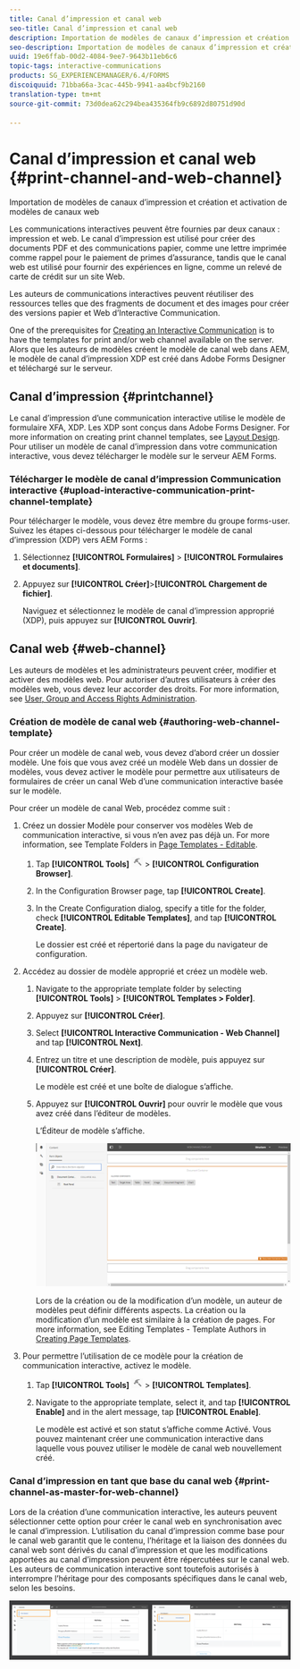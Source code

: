 ```yaml
---
title: Canal d’impression et canal web
seo-title: Canal d’impression et canal web
description: Importation de modèles de canaux d’impression et création et activation de modèles de canaux web
seo-description: Importation de modèles de canaux d’impression et création et activation de modèles de canaux web
uuid: 19e6ffab-00d2-4084-9ee7-9643b11eb6c6
topic-tags: interactive-communications
products: SG_EXPERIENCEMANAGER/6.4/FORMS
discoiquuid: 71bba66a-3cac-445b-9941-aa4bcf9b2160
translation-type: tm+mt
source-git-commit: 73d0dea62c294bea435364fb9c6892d80751d90d

---
```



# Canal d’impression et canal web {#print-channel-and-web-channel}

Importation de modèles de canaux d’impression et création et activation de modèles de canaux web

Les communications interactives peuvent être fournies par deux canaux : impression et web. Le canal d’impression est utilisé pour créer des documents PDF et des communications papier, comme une lettre imprimée comme rappel pour le paiement de primes d’assurance, tandis que le canal web est utilisé pour fournir des expériences en ligne, comme un relevé de carte de crédit sur un site Web.

Les auteurs de communications interactives peuvent réutiliser des ressources telles que des fragments de document et des images pour créer des versions papier et Web d’Interactive Communication.

One of the prerequisites for [Creating an Interactive Communication](/help/forms/using/create-interactive-communication.md) is to have the templates for print and/or web channel available on the server. Alors que les auteurs de modèles créent le modèle de canal web dans AEM, le modèle de canal d’impression XDP est créé dans Adobe Forms Designer et téléchargé sur le serveur.

## Canal d’impression {#printchannel}

Le canal d’impression d’une communication interactive utilise le modèle de formulaire XFA, XDP. Les XDP sont conçus dans Adobe Forms Designer. For more information on creating print channel templates, see [Layout Design](/help/forms/using/layout-design-details.md). Pour utiliser un modèle de canal d’impression dans votre communication interactive, vous devez télécharger le modèle sur le serveur AEM Forms.

### Télécharger le modèle de canal d’impression Communication interactive {#upload-interactive-communication-print-channel-template}

Pour télécharger le modèle, vous devez être membre du groupe forms-user. Suivez les étapes ci-dessous pour télécharger le modèle de canal d’impression (XDP) vers AEM Forms :

1. Sélectionnez **[!UICONTROL Formulaires]** > **[!UICONTROL Formulaires et documents]**.

1. Appuyez sur **[!UICONTROL Créer]**>**[!UICONTROL Chargement de fichier]**.

   Naviguez et sélectionnez le modèle de canal d’impression approprié (XDP), puis appuyez sur **[!UICONTROL Ouvrir]**.

## Canal web {#web-channel}

Les auteurs de modèles et les administrateurs peuvent créer, modifier et activer des modèles web. Pour autoriser d’autres utilisateurs à créer des modèles web, vous devez leur accorder des droits. For more information, see [User, Group and Access Rights Administration](/help/sites-administering/user-group-ac-admin.md).

### Création de modèle de canal web {#authoring-web-channel-template}

Pour créer un modèle de canal web, vous devez d’abord créer un dossier modèle. Une fois que vous avez créé un modèle Web dans un dossier de modèles, vous devez activer le modèle pour permettre aux utilisateurs de formulaires de créer un canal Web d’une communication interactive basée sur le modèle.

Pour créer un modèle de canal Web, procédez comme suit :

1. Créez un dossier Modèle pour conserver vos modèles Web de communication interactive, si vous n’en avez pas déjà un. For more information, see Template Folders in [Page Templates - Editable](/help/sites-developing/page-templates-editable.md).

   1. Tap **[!UICONTROL Tools]** ![tools-1](assets/tools-1.png) > **[!UICONTROL Configuration Browser]**.
   1. In the Configuration Browser page, tap **[!UICONTROL Create]**.
   1. In the Create Configuration dialog, specify a title for the folder, check **[!UICONTROL Editable Templates]**, and tap **[!UICONTROL Create]**.

      Le dossier est créé et répertorié dans la page du navigateur de configuration.

1. Accédez au dossier de modèle approprié et créez un modèle web.

   1. Navigate to the appropriate template folder by selecting **[!UICONTROL Tools]** > **[!UICONTROL Templates > Folder]**.
   1. Appuyez sur **[!UICONTROL Créer]**.
   1. Select **[!UICONTROL Interactive Communication - Web Channel]** and tap **[!UICONTROL Next]**.
   1. Entrez un titre et une description de modèle, puis appuyez sur **[!UICONTROL Créer]**.

      Le modèle est créé et une boîte de dialogue s’affiche.

   1. Appuyez sur **[!UICONTROL Ouvrir]** pour ouvrir le modèle que vous avez créé dans l’éditeur de modèles.

      L’Éditeur de modèle s’affiche.

      ![webchannel eltemplate](assets/webchanneltemplate.png)

      Lors de la création ou de la modification d’un modèle, un auteur de modèles peut définir différents aspects. La création ou la modification d’un modèle est similaire à la création de pages. For more information, see Editing Templates - Template Authors in [Creating Page Templates](/help/sites-authoring/templates.md).

1. Pour permettre l’utilisation de ce modèle pour la création de communication interactive, activez le modèle.

   1. Tap **[!UICONTROL Tools]** ![tools-1](assets/tools-1.png) > **[!UICONTROL Templates]**.
   1. Navigate to the appropriate template, select it, and tap **[!UICONTROL Enable]** and in the alert message, tap **[!UICONTROL Enable]**.

      Le modèle est activé et son statut s’affiche comme Activé. Vous pouvez maintenant créer une communication interactive dans laquelle vous pouvez utiliser le modèle de canal web nouvellement créé.

### Canal d’impression en tant que base du canal web {#print-channel-as-master-for-web-channel}

Lors de la création d’une communication interactive, les auteurs peuvent sélectionner cette option pour créer le canal web en synchronisation avec le canal d’impression. L’utilisation du canal d’impression comme base pour le canal web garantit que le contenu, l’héritage et la liaison des données du canal web sont dérivés du canal d’impression et que les modifications apportées au canal d’impression peuvent être répercutées sur le canal web. Les auteurs de communication interactive sont toutefois autorisés à interrompre l’héritage pour des composants spécifiques dans le canal web, selon les besoins.

![printweb_2-2](assets/printweb_2-2.png)

